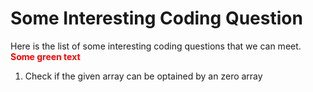 # Some Interesting Coding Question
Here is the list of some interesting coding questions that we can meet. \
<span style="color: red"> **Some green text** </span>
  1. Check if the given array can be optained by an zero array

